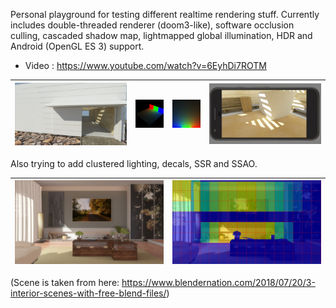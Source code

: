 Personal playground for testing different realtime rendering stuff. Currently includes double-threaded renderer (doom3-like), software occlusion culling, cascaded shadow map, lightmapped global illumination, HDR and Android (OpenGL ES 3) support.

  - Video : <https://www.youtube.com/watch?v=6EyhDi7ROTM>

![Screenshot](img0.jpg)|![Screenshot](img1.jpg)|![Screenshot](img2.jpg)|![Screenshot](img3.jpg)
:-------------------------:|:-------------------------:|:-------------------------:|:-------------------------:

Also trying to add clustered lighting, decals, SSR and SSAO.

![Screenshot](img7.jpg)|![Screenshot](img8.jpg)
:-------------------------:|:-------------------------:

(Scene is taken from here: <https://www.blendernation.com/2018/07/20/3-interior-scenes-with-free-blend-files/>)
